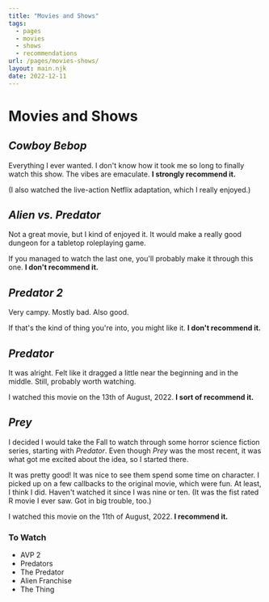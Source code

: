 ```yaml
---
title: "Movies and Shows"
tags:
  - pages
  - movies
  - shows
  - recommendations
url: /pages/movies-shows/
layout: main.njk
date: 2022-12-11
---
```


# Movies and Shows

## *Cowboy Bebop*

Everything I ever wanted. I don't know how it took me so long to finally watch this show. The vibes are emaculate. **I strongly recommend it.**

(I also watched the live-action Netflix adaptation, which I really enjoyed.)

## *Alien vs. Predator*

Not a great movie, but I kind of enjoyed it. It would make a really good dungeon for a tabletop roleplaying game.

If you managed to watch the last one, you'll probably make it through this one. **I don't recommend it.**

## *Predator 2*

Very campy. Mostly bad. Also good.

If that's the kind of thing you're into, you might like it. **I don't recommend it.**

## *Predator*

It was alright. Felt like it dragged a little near the beginning and in the middle. Still, probably worth watching.

I watched this movie on the 13th of August, 2022. **I sort of recommend it.**

## *Prey*

I decided I would take the Fall to watch through some horror science fiction series, starting with *Predator*. Even though *Prey* was the most recent, it was what got me excited about the idea, so I started there.

It was pretty good! It was nice to see them spend some time on character. I picked up on a few callbacks to the original movie, which were fun. At least, I think I did. Haven't watched it since I was nine or ten. (It was the fist rated R movie I ever saw. Got in big trouble, too.)

I watched this movie on the 11th of August, 2022. **I recommend it.**

### To Watch

- AVP 2
- Predators
- The Predator
- Alien Franchise
- The Thing
